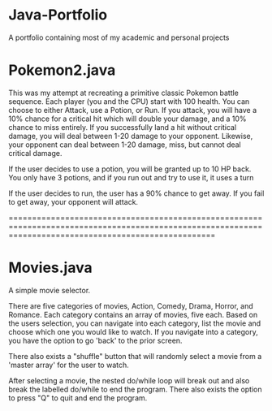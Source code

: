 # Java-Portfolio
A portfolio containing most of my academic and personal projects

# Pokemon2.java
This was my attempt at recreating a primitive classic Pokemon battle sequence. 
Each player (you and the CPU) start with 100 health. You can choose to either Attack, use a Potion, or Run.
If you attack, you will have a 10% chance for a critical hit which will double your damage, and a 10% chance to miss entirely.
If you successfully land a hit without critical damage, you will deal between 1-20 damage to your opponent.
Likewise, your opponent can deal between 1-20 damage, miss, but cannot deal critical damage.

If the user decides to use a potion, you will be granted up to 10 HP back. You only have 3 potions, and if you run out and try to use it, it uses a turn

If the user decides to run, the user has a 90% chance to get away. 
If you fail to get away, your opponent will attack.


========================================================================================================================================================

# Movies.java
A simple movie selector.

There are five categories of movies, Action, Comedy, Drama, Horror, and Romance.
Each category contains an array of movies, five each.
Based on the users selection, you can navigate into each category, list the movie and choose which one you would like to watch.
If you navigate into a category, you have the option to go 'back' to the prior screen.

There also exists a "shuffle" button that will randomly select a movie from a 'master array' for the user to watch.

After selecting a movie, the nested do/while loop will break out and also break the labelled do/while to end the program.
There also exists the option to press "Q" to quit and end the program.
